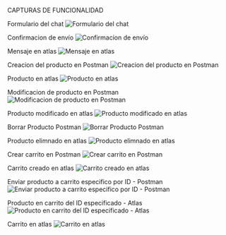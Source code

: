 CAPTURAS DE FUNCIONALIDAD

Formulario del chat
![Formulario del chat](https://github.com/AlfredoCrDev/entregable01_backend/blob/main/src/public/capturas/form%20chat.png)

Confirmacion de envío
![Confirmacion de envío](https://github.com/AlfredoCrDev/entregable01_backend/blob/main/src/public/capturas/cofirmacion%20chat.png)

Mensaje en atlas
![Mensaje en atlas](https://github.com/AlfredoCrDev/entregable01_backend/blob/main/src/public/capturas/chat%20en%20atlas.png)

Creacion del producto en Postman
![Creacion del producto en Postman](https://github.com/AlfredoCrDev/entregable01_backend/blob/main/src/public/capturas/post%20producto.png)

Producto en atlas
![Producto en atlas](https://github.com/AlfredoCrDev/entregable01_backend/blob/main/src/public/capturas/post%20en%20atlas.png)

Modificacion de producto en Postman
![Modificacion de producto en Postman](https://github.com/AlfredoCrDev/entregable01_backend/blob/main/src/public/capturas/put%20producto.png)

Producto modificado en atlas
![Producto modificado en atlas](https://github.com/AlfredoCrDev/entregable01_backend/blob/main/src/public/capturas/put%20producto%20en%20atlas.png)

Borrar Producto Postman
![Borrar Producto Postman](https://github.com/AlfredoCrDev/entregable01_backend/blob/main/src/public/capturas/delete%20producto.png)

Producto elimnado en atlas
![Producto elimnado en atlas](https://github.com/AlfredoCrDev/entregable01_backend/blob/main/src/public/capturas/delete%20producto%20en%20atlas.png)

Crear carrito en Postman
![Crear carrito en Postman](https://github.com/AlfredoCrDev/entregable01_backend/blob/main/src/public/capturas/post%20cart.png)

Carrito creado en atlas
![Carrito creado en atlas](https://github.com/AlfredoCrDev/entregable01_backend/blob/main/src/public/capturas/post%20cart%20en%20atlas.png)

Enviar producto a carrito especifico por ID - Postman
![Enviar producto a carrito especifico por ID - Postman](https://github.com/AlfredoCrDev/entregable01_backend/blob/main/src/public/capturas/post%20producto%20en%20carrito.png)

Producto en carrito del ID especificado - Atlas
![Producto en carrito del ID especificado - Atlas](https://github.com/AlfredoCrDev/entregable01_backend/blob/main/src/public/capturas/post%20producto%20en%20carrito%20en%20atlas.png)

Carrito en atlas
![Carrito en atlas](https://github.com/AlfredoCrDev/entregable01_backend/blob/main/src/public/capturas/get%20cart.png)
